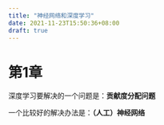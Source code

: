 ```yaml
---
title: "神经网络和深度学习"
date: 2021-11-23T15:50:36+08:00
draft: true
---
```


# 第1章

深度学习要解决的一个问题是：**贡献度分配问题**

一个比较好的解决办法是：**（人工）神经网络**

 
